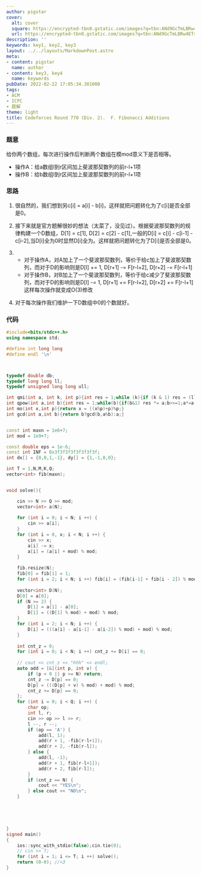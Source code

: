 ```yaml
---
author: pigstar
cover:
  alt: cover
  square: https://encrypted-tbn0.gstatic.com/images?q=tbn:ANd9GcTmLBRw4ETs0pE0bP6OXse4jfMOotclHykLZEw-qP6LVonmdkTU5bu_ZuJyJqPB0tGWNHw&usqp=CAU
  url: https://encrypted-tbn0.gstatic.com/images?q=tbn:ANd9GcTmLBRw4ETs0pE0bP6OXse4jfMOotclHykLZEw-qP6LVonmdkTU5bu_ZuJyJqPB0tGWNHw&usqp=CAU
description: ''
keywords: key1, key2, key3
layout: ../../layouts/MarkdownPost.astro
meta:
- content: pigstar
  name: author
- content: key3, key4
  name: keywords
pubDate: 2022-02-22 17:05:34.381000
tags:
- ACM
- ICPC
- 题解
theme: light
title: Codeforces Round 770 (Div. 2).  F. Fibonacci Additions
---
```


### 题意
给你两个数组，每次进行操作后判断两个数组在模mod意义下是否相等。
- 操作A：给a数组l到r区间加上斐波那契数列的前r-l+1项
- 操作B：给b数组l到r区间加上斐波那契数列的前r-l+1项

### 思路
1. 很自然的，我们想到另c[i] = a[i] - b[i]，这样就把问题转化为了c[i]是否全部是0。
2. 接下来就是官方题解很妙的想法（太菜了，没见过）。根据斐波那契数列的规律构建一个D数组，D[1] = c[1], D[2] = c[2] - c[1],一般的D[i] = c[i] - c[i-1] - c[i-2],当D[i]全为0时显然D[i]全为。这样就把问题转化为了D[i]是否全部是0。
3.
   - 对于操作A，对A加上了一个斐波那契数列，等价于给c加上了斐波那契数列，而对于D的影响则是D[l] += 1, D[r+1] -= F[r-l+2], D[r+2] -= F[r-l+1]
   - 对于操作B，对B加上了一个斐波那契数列，等价于给c减少了斐波那契数列，而对于D的影响则是D[l] -= 1, D[r+1] += F[r-l+2], D[r+2] += F[r-l+1]
这样每次操作就变成O(3)修改

4. 对于每次操作我们维护一下D数组中0的个数就好。

### 代码
```cpp
#include<bits/stdc++.h>
using namespace std;

#define int long long
#define endl '\n'



typedef double db;
typedef long long ll;
typedef unsigned long long ull;

int qmi(int a, int k, int p){int res = 1;while (k){if (k & 1) res = (ll)res * a % p;a = (ll)a * a % p;k >>= 1;}return res;}
int qpow(int a,int b){int res = 1;while(b){if(b&1) res *= a;b>>=1;a*=a;}return res;}
int mo(int x,int p){return x = ((x%p)+p)%p;}
int gcd(int a,int b){return b?gcd(b,a%b):a;}


const int maxn = 1e6+7;
int mod = 1e9+7;

const double eps = 1e-6;
const int INF = 0x3f3f3f3f3f3f3f3f;
int dx[] = {0,0,1,-1}, dy[] = {1,-1,0,0};

int T = 1,N,M,K,Q;
vector<int> fib(maxn);


void solve(){

	cin >> N >> Q >> mod;
	vector<int> a(N);
	
	for (int i = 0; i < N; i ++) {
		cin >> a[i];
	}
	for (int i = 0, x; i < N; i ++) {
		cin >> x;
		a[i] -= x;
		a[i] = (a[i] + mod) % mod;
	}
	
	fib.resize(N);
	fib[0] = fib[1] = 1;
	for (int i = 2; i < N; i ++) fib[i] = (fib[i-1] + fib[i - 2]) % mod;
		
	vector<int> D(N);
	D[0] = a[0];
	if (N >= 2) {
		D[1] = a[1] - a[0]; 
		D[1] = ((D[1] % mod) + mod) % mod;
	}
	for (int i = 2; i < N; i ++) {
		D[i] = (((a[i] - a[i-1] - a[i-2]) % mod) + mod) % mod;
	}
	
	int cnt_z = 0;
	for (int i = 0; i < N; i ++) cnt_z += D[i] == 0;
		
	// cout << cnt_z << "hhh" << endl;
	auto add = [&](int p, int v) {
		if (p < 0 || p >= N) return;
		cnt_z -= D[p] == 0;
		D[p] = (((D[p] + v) % mod) + mod) % mod;
		cnt_z += D[p] == 0;
	};
	for (int i = 0; i < Q; i ++) {
		char op;
		int l, r;
		cin >> op >> l >> r;
		l --, r --;
		if (op == 'A') {
			add(l, 1);
			add(r + 1, -fib[r-l+1]);
			add(r + 2, -fib[r-l]);
		} else {
			add(l, -1);
			add(r + 1, fib[r-l+1]);
			add(r + 2, fib[r-l]);
		}
		if (cnt_z == N) {
			cout << "YES\n";
		} else cout << "NO\n";
	}
	




}
signed main()
{
	ios::sync_with_stdio(false);cin.tie(0);
	// cin >> T;
	for (int i = 1; i <= T; i ++) solve();
    return (0-0); //<3
} 

```



